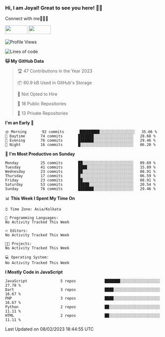 ### Hi, I am Joyal! Great to see you here! 👨‍💻

Connect with me🧑🏼‍💻

[<img src="https://img.shields.io/badge/--twitter?label=Twitter&logo=Twitter&style=social"  width="72px" height="28px">](https://twitter.com/joyalDev) [<img src="https://img.shields.io/badge/--linkedin?label=LinkedIn&logo=LinkedIn&style=social"  width="72px" height="28px">](https://www.linkedin.com/in/joyal-raphel-588760191/)



<!--START_SECTION:waka-->
![Profile Views](http://img.shields.io/badge/Profile%20Views-300-blue)

![Lines of code](https://img.shields.io/badge/From%20Hello%20World%20I%27ve%20Written-173%20Thousand%20lines%20of%20code-blue)

**🐱 My GitHub Data** 

> 🏆 47 Contributions in the Year 2023
 > 
> 📦 60.9 kB Used in GitHub's Storage 
 > 
> 🚫 Not Opted to Hire
 > 
> 📜 18 Public Repositories 
 > 
> 🔑 13 Private Repositories  
 > 
**I'm an Early 🐤** 

```text
🌞 Morning       92 commits       █████████░░░░░░░░░░░░░░░░   35.66 % 
🌆 Daytime       74 commits       ███████░░░░░░░░░░░░░░░░░░   28.68 % 
🌃 Evening       76 commits       ███████░░░░░░░░░░░░░░░░░░   29.46 % 
🌙 Night         16 commits       █░░░░░░░░░░░░░░░░░░░░░░░░   06.20 % 

```
📅 **I'm Most Productive on Sunday** 

```text
Monday          25 commits       ██░░░░░░░░░░░░░░░░░░░░░░░   09.69 % 
Tuesday         41 commits       ████░░░░░░░░░░░░░░░░░░░░░   15.89 % 
Wednesday       23 commits       ██░░░░░░░░░░░░░░░░░░░░░░░   08.91 % 
Thursday        17 commits       █░░░░░░░░░░░░░░░░░░░░░░░░   06.59 % 
Friday          23 commits       ██░░░░░░░░░░░░░░░░░░░░░░░   08.91 % 
Saturday        53 commits       █████░░░░░░░░░░░░░░░░░░░░   20.54 % 
Sunday          76 commits       ███████░░░░░░░░░░░░░░░░░░   29.46 % 

```


📊 **This Week I Spent My Time On** 

```text
⌚︎ Time Zone: Asia/Kolkata

💬 Programming Languages: 
No Activity Tracked This Week

🔥 Editors: 
No Activity Tracked This Week

🐱‍💻 Projects: 
No Activity Tracked This Week

💻 Operating System: 
No Activity Tracked This Week

```

**I Mostly Code in JavaScript** 

```text
JavaScript               5 repos             ███████░░░░░░░░░░░░░░░░░░   27.78 % 
Dart                     3 repos             ████░░░░░░░░░░░░░░░░░░░░░   16.67 % 
PHP                      3 repos             ████░░░░░░░░░░░░░░░░░░░░░   16.67 % 
Python                   2 repos             ██░░░░░░░░░░░░░░░░░░░░░░░   11.11 % 
HTML                     2 repos             ██░░░░░░░░░░░░░░░░░░░░░░░   11.11 % 

```



 Last Updated on 08/02/2023 18:44:55 UTC
<!--END_SECTION:waka-->
